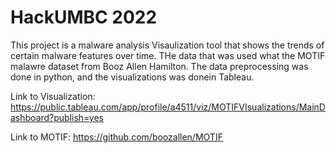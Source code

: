# HackUMBC 2022
This project is a malware analysis Visaulization tool that shows the trends of certain malware features over time. THe data that was used what the MOTIF malawre dataset from Booz Allen Hamilton. The data preprocessing was done in python, and the visualizations was donein Tableau.

Link to Visualization: https://public.tableau.com/app/profile/a4511/viz/MOTIFVIsualizations/MainDashboard?publish=yes

Link to MOTIF: https://github.com/boozallen/MOTIF
